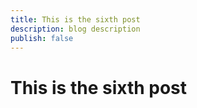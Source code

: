```yaml
---
title: This is the sixth post
description: blog description
publish: false
---
```


# This is the sixth post

